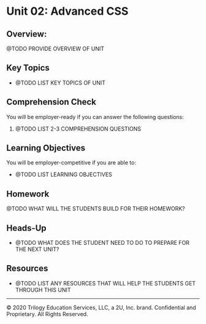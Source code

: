 # Unit 02: Advanced CSS

## Overview:

@TODO PROVIDE OVERVIEW OF UNIT

## Key Topics

* @TODO LIST KEY TOPICS OF UNIT

## Comprehension Check

You will be employer-ready if you can answer the following questions:

1. @TODO LIST 2-3 COMPREHENSION QUESTIONS

## Learning Objectives

You will be employer-competitive if you are able to:

* @TODO LIST LEARNING OBJECTIVES

## Homework

@TODO WHAT WILL THE STUDENTS BUILD FOR THEIR HOMEWORK?

## Heads-Up

* @TODO WHAT DOES THE STUDENT NEED TO DO TO PREPARE FOR THE NEXT UNIT?

## Resources

* @TODO LIST ANY RESOURCES THAT WILL HELP THE STUDENTS GET THROUGH THIS UNIT

---
© 2020 Trilogy Education Services, LLC, a 2U, Inc. brand. Confidential and Proprietary. All Rights Reserved.
